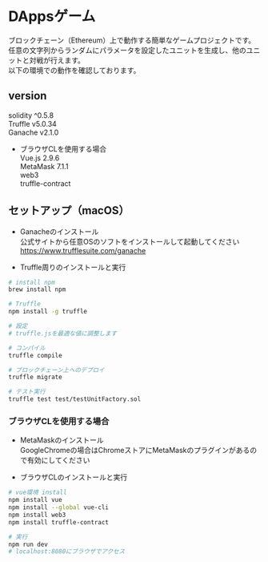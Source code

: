 # DAppsゲーム
ブロックチェーン（Ethereum）上で動作する簡単なゲームプロジェクトです。  
任意の文字列からランダムにパラメータを設定したユニットを生成し、他のユニットと対戦が行えます。  
以下の環境での動作を確認しております。

## version
solidity ^0.5.8  
Truffle v5.0.34  
Ganache v2.1.0  
- ブラウザCLを使用する場合  
Vue.js 2.9.6  
MetaMask 7.1.1  
web3  
truffle-contract

## セットアップ（macOS）
- Ganacheのインストール  
公式サイトから任意OSのソフトをインストールして起動してください
https://www.trufflesuite.com/ganache  
  
- Truffle周りのインストールと実行
``` bash
# install npm
brew install npm

# Truffle
npm install -g truffle

# 設定
# truffle.jsを最適な値に調整します

# コンパイル
truffle compile

# ブロックチェーン上へのデプロイ
truffle migrate

# テスト実行
truffle test test/testUnitFactory.sol
```

### ブラウザCLを使用する場合
- MetaMaskのインストール  
GoogleChromeの場合はChromeストアにMetaMaskのプラグインがあるので有効にしてください  


- ブラウザCLのインストールと実行
``` bash
# vue環境 install
npm install vue
npm install --global vue-cli
npm install web3
npm install truffle-contract

# 実行
npm run dev
# localhost:8080にブラウザでアクセス
```


